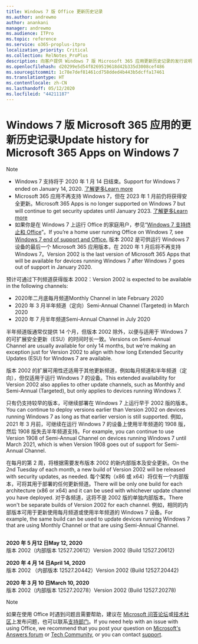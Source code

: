 ```yaml
---
title: Windows 7 版 Office 更新历史记录
ms.author: andrewmo
author: anankani
manager: andrewmo
ms.audience: ITPro
ms.topic: reference
ms.service: o365-proplus-itpro
localization_priority: Critical
ms.collection: RelNotes_ProPlus
description: 向客户提供 Windows 7 版 Microsoft 365 应用更新历史记录的发行说明
ms.openlocfilehash: d20299e5d54f8269519618d42b335d3008cef486
ms.sourcegitcommit: 1c78e7def81461cd758dded4b443b5dcffa17461
ms.translationtype: HT
ms.contentlocale: zh-CN
ms.lasthandoff: 05/12/2020
ms.locfileid: "44211187"
---
```

# <a name="update-history-for-microsoft-365-apps-on-windows-7"></a><span data-ttu-id="97d8f-103">Windows 7 版 Microsoft 365 应用的更新历史记录</span><span class="sxs-lookup"><span data-stu-id="97d8f-103">Update history for Microsoft 365 Apps on Windows 7</span></span> 

 > [!NOTE]
>
>- <span data-ttu-id="97d8f-104">Windows 7 支持将于 2020 年 1 月 14 日结束。</span><span class="sxs-lookup"><span data-stu-id="97d8f-104">Support for Windows 7 ended on January 14, 2020.</span></span> [<span data-ttu-id="97d8f-105">了解更多</span><span class="sxs-lookup"><span data-stu-id="97d8f-105">Learn more</span></span>](https://www.microsoft.com/microsoft-365/windows/end-of-windows-7-support?rtc=1)
>- <span data-ttu-id="97d8f-106">Microsoft 365 应用不再支持 Windows 7，但在 2023 年 1 月前仍将获得安全更新。</span><span class="sxs-lookup"><span data-stu-id="97d8f-106">Microsoft 365 Apps is no longer supported on Windows 7 but will continue to get security updates until January 2023.</span></span> [<span data-ttu-id="97d8f-107">了解更多</span><span class="sxs-lookup"><span data-stu-id="97d8f-107">Learn more</span></span>](https://docs.microsoft.com/DeployOffice/windows-7-support)
>- <span data-ttu-id="97d8f-108">如果你是在 Windows 7 上运行 Office 的家庭用户，参见“[Windows 7 支持终止和 Office](https://support.office.com/en-us/article/windows-7-end-of-support-and-office-78f20fab-b57b-44d7-8368-06a8493f3cb9?ui=en-US&rs=en-US&ad=US)”。</span><span class="sxs-lookup"><span data-stu-id="97d8f-108">If you’re a home user running Office on Windows 7, see [Windows 7 end of support and Office.](https://support.office.com/en-us/article/windows-7-end-of-support-and-office-78f20fab-b57b-44d7-8368-06a8493f3cb9?ui=en-US&rs=en-US&ad=US)</span></span>
<span data-ttu-id="97d8f-109">版本 2002 是可供运行 Windows 7 设备的最后一个 Microsoft 365 应用版本，在 2020 年 1 月后将不再支持 Windows 7。</span><span class="sxs-lookup"><span data-stu-id="97d8f-109">Version 2002 is the last version of Microsoft 365 Apps that will be available for devices running Windows 7 after Windows 7 goes out of support in January 2020.</span></span>  

<span data-ttu-id="97d8f-110">预计可通过下列频道获得版本 2002：</span><span class="sxs-lookup"><span data-stu-id="97d8f-110">Version 2002 is expected to be available in the following channels:</span></span>
- <span data-ttu-id="97d8f-111">2020年二月底每月频道</span><span class="sxs-lookup"><span data-stu-id="97d8f-111">Monthly Channel in late February 2020</span></span>
- <span data-ttu-id="97d8f-112">2020 年 3 月半年频道（定向）</span><span class="sxs-lookup"><span data-stu-id="97d8f-112">Semi-Annual Channel (Targeted) in March 2020</span></span>
- <span data-ttu-id="97d8f-113">2020 年 7 月半年频道</span><span class="sxs-lookup"><span data-stu-id="97d8f-113">Semi-Annual Channel in July 2020</span></span>

<span data-ttu-id="97d8f-114">半年频道版通常仅提供 14 个月，但版本 2002 除外，以便与适用于 Windows 7 的可扩展安全更新（ESU）的时间时长一致。</span><span class="sxs-lookup"><span data-stu-id="97d8f-114">Versions on Semi-Annual Channel are usually available for only 14 months, but we're making an exception just for Version 2002 to align with how long Extended Security Updates (ESU) for Windows 7 are available.</span></span>

<span data-ttu-id="97d8f-115">版本 2002 的扩展可用性还适用于其他更新频道，例如每月频道和半年频道（定向），但仅适用于运行 Windows 7 的设备。</span><span class="sxs-lookup"><span data-stu-id="97d8f-115">This extended availability for Version 2002 also applies to other update channels, such as Monthly and Semi-Annual (Targeted), but only applies to devices running Windows 7.</span></span>

<span data-ttu-id="97d8f-116">只有仍支持较早的版本，可继续部署在 Windows 7 上运行早于 2002 版的版本。</span><span class="sxs-lookup"><span data-stu-id="97d8f-116">You can continue to deploy versions earlier than Version 2002 on devices running Windows 7 as long as that earlier version is still supported.</span></span> <span data-ttu-id="97d8f-117">例如，2021 年 3 月前，可继续在运行 Windows 7 的设备上使用半年频道的 1908 版，然后 1908 版失去半年频道支持。</span><span class="sxs-lookup"><span data-stu-id="97d8f-117">For example, you can continue to use Version 1908 of Semi-Annual Channel on devices running Windows 7 until March 2021, which is when Version 1908 goes out of support for Semi-Annual Channel.</span></span>

<span data-ttu-id="97d8f-118">在每月的第 2 周，将根据需要发布版本 2002 的新内部版本及安全更新。</span><span class="sxs-lookup"><span data-stu-id="97d8f-118">On the 2nd Tuesday of each month, a new build of Version 2002 will be released with security updates, as needed.</span></span> <span data-ttu-id="97d8f-119">每个架构（x86 或 x64）将仅有一个内部版本，可将其用于部署的任何更新频道。</span><span class="sxs-lookup"><span data-stu-id="97d8f-119">There will be only one build for each architecture (x86 or x64) and it can be used with whichever update channel you have deployed.</span></span> <span data-ttu-id="97d8f-120">对于各频道，这将不是 2002 版的单独内部版本。</span><span class="sxs-lookup"><span data-stu-id="97d8f-120">There won't be separate builds of Version 2002 for each channel.</span></span> <span data-ttu-id="97d8f-121">例如，相同的内部版本可用于更新使用每月频道或使用半年频道的 Windows 7 设备。</span><span class="sxs-lookup"><span data-stu-id="97d8f-121">For example, the same build can be used to update devices running Windows 7 that are using Monthly Channel or that are using Semi-Annual Channel.</span></span>

##

[//]: # (请勿移除)

<span data-ttu-id="97d8f-123">**2020 年 5 月12 日**</span><span class="sxs-lookup"><span data-stu-id="97d8f-123">**May 12, 2020**</span></span><br/>
<span data-ttu-id="97d8f-124">版本 2002（内部版本 12527.20612）</span><span class="sxs-lookup"><span data-stu-id="97d8f-124">Version 2002 (Build 12527.20612)</span></span><br/>

<span data-ttu-id="97d8f-125">**2020 年 4 月 14 日**</span><span class="sxs-lookup"><span data-stu-id="97d8f-125">**April 14, 2020**</span></span><br/>
<span data-ttu-id="97d8f-126">版本 2002 （内部版本 12527.20442）</span><span class="sxs-lookup"><span data-stu-id="97d8f-126">Version 2002 (Build 12527.20442)</span></span><br/>

<span data-ttu-id="97d8f-127">**2020 年 3 月 10 日**</span><span class="sxs-lookup"><span data-stu-id="97d8f-127">**March 10, 2020**</span></span><br/>
<span data-ttu-id="97d8f-128">版本 2002（内部版本 12527.20278）</span><span class="sxs-lookup"><span data-stu-id="97d8f-128">Version 2002 (Build 12527.20278)</span></span><br/>




> [!NOTE]
> <span data-ttu-id="97d8f-129">如果在使用 Office 时遇到问题且需要帮助，建议在 [Microsoft 问答论坛](https://answers.microsoft.com/)或[技术社区](https://techcommunity.microsoft.com/)上发布问题，也可以联系[支持部门](https://support.microsoft.com/contactus)。</span><span class="sxs-lookup"><span data-stu-id="97d8f-129">If you need help with an issue with using Office, we recommend that you post your question on [Microsoft's Answers forum](https://answers.microsoft.com/) or [Tech Community](https://techcommunity.microsoft.com/), or you can contact [support](https://support.microsoft.com/contactus).</span></span>
